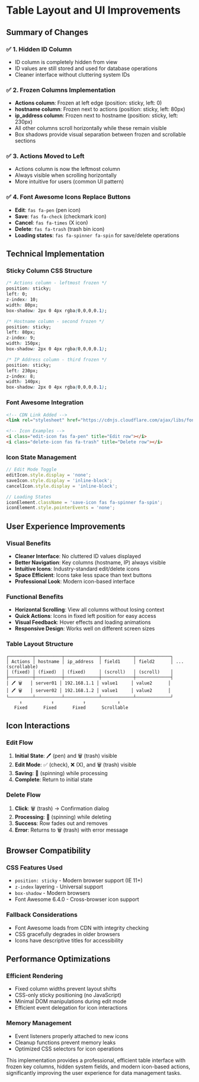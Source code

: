 # Table Layout and UI Improvements

## Summary of Changes

### ✅ **1. Hidden ID Column**
- ID column is completely hidden from view
- ID values are still stored and used for database operations
- Cleaner interface without cluttering system IDs

### ✅ **2. Frozen Columns Implementation**
- **Actions column**: Frozen at left edge (position: sticky, left: 0)
- **hostname column**: Frozen next to actions (position: sticky, left: 80px)
- **ip_address column**: Frozen next to hostname (position: sticky, left: 230px)
- All other columns scroll horizontally while these remain visible
- Box shadows provide visual separation between frozen and scrollable sections

### ✅ **3. Actions Moved to Left**
- Actions column is now the leftmost column
- Always visible when scrolling horizontally
- More intuitive for users (common UI pattern)

### ✅ **4. Font Awesome Icons Replace Buttons**
- **Edit**: `fas fa-pen` (pen icon)
- **Save**: `fas fa-check` (checkmark icon)
- **Cancel**: `fas fa-times` (X icon)
- **Delete**: `fas fa-trash` (trash bin icon)
- **Loading states**: `fas fa-spinner fa-spin` for save/delete operations

## Technical Implementation

### **Sticky Column CSS Structure**
```css
/* Actions column - leftmost frozen */
position: sticky;
left: 0;
z-index: 10;
width: 80px;
box-shadow: 2px 0 4px rgba(0,0,0,0.1);

/* Hostname column - second frozen */
position: sticky;
left: 80px;
z-index: 9;
width: 150px;
box-shadow: 2px 0 4px rgba(0,0,0,0.1);

/* IP Address column - third frozen */
position: sticky;
left: 230px;
z-index: 8;
width: 140px;
box-shadow: 2px 0 4px rgba(0,0,0,0.1);
```

### **Font Awesome Integration**
```html
<!-- CDN Link Added -->
<link rel="stylesheet" href="https://cdnjs.cloudflare.com/ajax/libs/font-awesome/6.4.0/css/all.min.css">

<!-- Icon Examples -->
<i class="edit-icon fas fa-pen" title="Edit row"></i>
<i class="delete-icon fas fa-trash" title="Delete row"></i>
```

### **Icon State Management**
```javascript
// Edit Mode Toggle
editIcon.style.display = 'none';
saveIcon.style.display = 'inline-block';
cancelIcon.style.display = 'inline-block';

// Loading States
iconElement.className = 'save-icon fas fa-spinner fa-spin';
iconElement.style.pointerEvents = 'none';
```

## User Experience Improvements

### **Visual Benefits**
- **Cleaner Interface**: No cluttered ID values displayed
- **Better Navigation**: Key columns (hostname, IP) always visible
- **Intuitive Icons**: Industry-standard edit/delete icons
- **Space Efficient**: Icons take less space than text buttons
- **Professional Look**: Modern icon-based interface

### **Functional Benefits**
- **Horizontal Scrolling**: View all columns without losing context
- **Quick Actions**: Icons in fixed left position for easy access
- **Visual Feedback**: Hover effects and loading animations
- **Responsive Design**: Works well on different screen sizes

### **Table Layout Structure**
```
┌─────────┬──────────┬─────────────┬────────────┬─────────────┐
│ Actions │ hostname │ ip_address  │ field1     │ field2      │ ... (scrollable)
│ (fixed) │ (fixed)  │ (fixed)     │ (scroll)   │ (scroll)    │
├─────────┼──────────┼─────────────┼────────────┼─────────────┤
│ 🖊️ 🗑️   │ server01 │ 192.168.1.1 │ value1     │ value2      │
│ 🖊️ 🗑️   │ server02 │ 192.168.1.2 │ value1     │ value2      │
└─────────┴──────────┴─────────────┴────────────┴─────────────┘
     ↑           ↑           ↑            ↑
   Fixed      Fixed      Fixed      Scrollable
```

## Icon Interactions

### **Edit Flow**
1. **Initial State**: 🖊️ (pen) and 🗑️ (trash) visible
2. **Edit Mode**: ✅ (check), ❌ (X), and 🗑️ (trash) visible
3. **Saving**: 🔄 (spinning) while processing
4. **Complete**: Return to initial state

### **Delete Flow**
1. **Click**: 🗑️ (trash) → Confirmation dialog
2. **Processing**: 🔄 (spinning) while deleting
3. **Success**: Row fades out and removes
4. **Error**: Returns to 🗑️ (trash) with error message

## Browser Compatibility

### **CSS Features Used**
- `position: sticky` - Modern browser support (IE 11+)
- `z-index` layering - Universal support
- `box-shadow` - Modern browsers
- Font Awesome 6.4.0 - Cross-browser icon support

### **Fallback Considerations**
- Font Awesome loads from CDN with integrity checking
- CSS gracefully degrades in older browsers
- Icons have descriptive titles for accessibility

## Performance Optimizations

### **Efficient Rendering**
- Fixed column widths prevent layout shifts
- CSS-only sticky positioning (no JavaScript)
- Minimal DOM manipulations during edit mode
- Efficient event delegation for icon interactions

### **Memory Management**
- Event listeners properly attached to new icons
- Cleanup functions prevent memory leaks
- Optimized CSS selectors for icon operations

This implementation provides a professional, efficient table interface with frozen key columns, hidden system fields, and modern icon-based actions, significantly improving the user experience for data management tasks.
